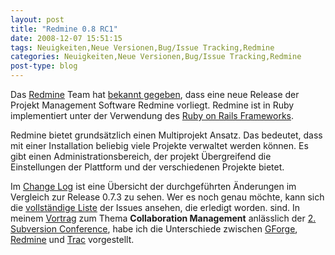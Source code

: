 ```yaml
---
layout: post
title: "Redmine 0.8 RC1"
date: 2008-12-07 15:51:15
tags: Neuigkeiten,Neue Versionen,Bug/Issue Tracking,Redmine
categories: Neuigkeiten,Neue Versionen,Bug/Issue Tracking,Redmine
post-type: blog
---
```

Das <a href="http://www.redmine.org">Redmine</a> Team hat <a href="http://www.redmine.org/news/show/19">bekannt gegeben</a>, dass eine neue Release der Projekt Management Software Redmine vorliegt. Redmine ist in Ruby implementiert unter der Verwendung des <a href="http://www.rubyonrails.org/">Ruby on Rails Frameworks</a>.

Redmine bietet grundsätzlich einen Multiprojekt Ansatz. Das bedeutet, dass mit einer Installation beliebig viele Projekte verwaltet werden können. Es gibt einen Administrationsbereich, der projekt Übergreifend die Einstellungen der Plattform und der verschiedenen Projekte bietet. 

Im <a href="http://www.redmine.org/wiki/redmine/Changelog">Change Log</a> ist eine Übersicht der durchgeführten Änderungen im Vergleich zur Release 0.7.3 zu sehen. Wer es noch genau möchte, kann sich die <a href="http://www.redmine.org/versions/show/2">vollständige Liste</a> der Issues ansehen, die erledigt worden. sind.
In meinem <a href="http://www.soebes.de/files/SubConf2008Collaboration.pdf">Vortrag</a> zum Thema <strong>Collaboration Management</strong> anlässlich der <a href="http://www.subconf.de">2. Subversion Conference</a>, habe ich die Unterschiede zwischen <a href="http://gforge.org">GForge</a>, <a href="http://www.redmine.org">Redmine</a> und <a href="http://trac.edgewall.org">Trac</a> vorgestellt.
